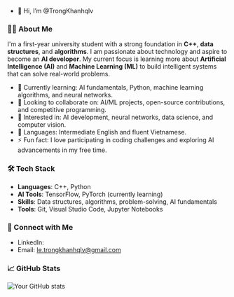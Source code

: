 - 👋 Hi, I’m @TrongKhanhqlv

### 👨‍💻 About Me
I'm a first-year university student with a strong foundation in **C++**, **data structures**, and **algorithms**. I am passionate about technology and aspire to become an **AI developer**. My current focus is learning more about **Artificial Intelligence (AI)** and **Machine Learning (ML)** to build intelligent systems that can solve real-world problems.

- 🌱 Currently learning: AI fundamentals, Python, machine learning algorithms, and neural networks.
- 👯 Looking to collaborate on: AI/ML projects, open-source contributions, and competitive programming.
- 🤔 Interested in: AI development, neural networks, data science, and computer vision.
- 💬 Languages: Intermediate English and fluent Vietnamese.
- ⚡ Fun fact: I love participating in coding challenges and exploring AI advancements in my free time.

### 🛠️ Tech Stack
- **Languages**: C++, Python
- **AI Tools**: TensorFlow, PyTorch (currently learning)
- **Skills**: Data structures, algorithms, problem-solving, AI fundamentals
- **Tools**: Git, Visual Studio Code, Jupyter Notebooks

### 🔗 Connect with Me
- LinkedIn: 
- Email: le.trongkhanhqlv@gmail.com

### 📈 GitHub Stats
![Your GitHub stats](https://github-readme-stats.vercel.app/api?username=your-github-username&show_icons=true&theme=default)
